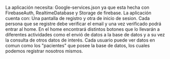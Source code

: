 La aplicación necesita: Google-services.json ya que esta hecha con FirebaseAuth, RealtimeDatabase y Storage de firebase.
La aplicación cuenta con: Una pantalla de registro y otra de inicio de sesion. Cada persona que se registre debe verificar el email y una vez verificado podrá entrar al home. En el home encontrará distintos botones que lo llevarán a diferentes actividades como el envió de datos a la base de datos y a su vez la consulta de otros datos de interés. 
Cada usuario puede ver datos en comun como los "pacientes" que posee la base de datos, los cuales podemos registrar nosotros mismos.
